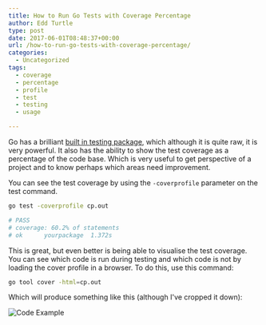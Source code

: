 ```yaml
---
title: How to Run Go Tests with Coverage Percentage
author: Edd Turtle
type: post
date: 2017-06-01T08:48:37+00:00
url: /how-to-run-go-tests-with-coverage-percentage/
categories:
  - Uncategorized
tags:
  - coverage
  - percentage
  - profile
  - test
  - testing
  - usage

---
```

Go has a brilliant [built in testing package](https://golang.org/pkg/testing/), which although it is quite raw, it is very powerful. It also has the ability to show the test coverage as a percentage of the code base. Which is very useful to get perspective of a project and to know perhaps which areas need improvement.

You can see the test coverage by using the `-coverprofile` parameter on the test command.

```bash
go test -coverprofile cp.out

# PASS
# coverage: 60.2% of statements
# ok      yourpackage  1.372s
```

This is great, but even better is being able to visualise the test coverage. You can see which code is run during testing and which code is not by loading the cover profile in a browser. To do this, use this command:

```bash
go tool cover -html=cp.out
```

Which will produce something like this (although I've cropped it down):

![Code Example](/img/test-coverage-code-example.png)